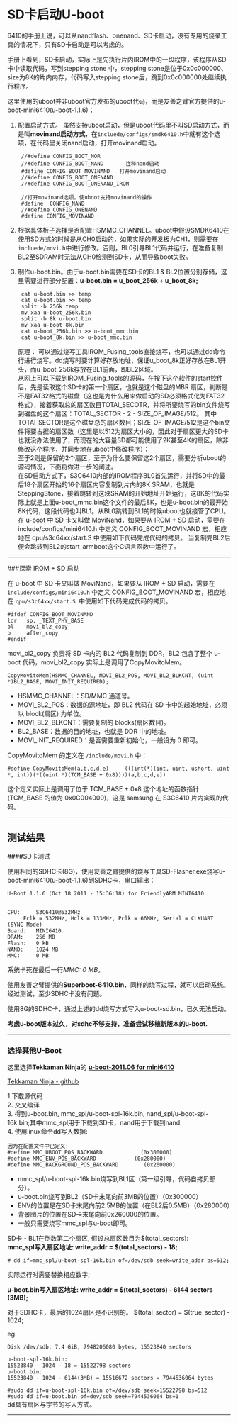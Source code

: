SD卡启动U-boot
=====

6410的手册上说，可以从nandflash、onenand、SD卡启动，没有专用的烧录工具的情况下，只有SD卡启动是可以考虑的。

手册上看到，SD卡启动，实际上是先执行片内IROM中的一段程序，该程序从SD卡中读取代码，写到stepping stone 中，stepping stone是位于0x0c000000、size为8K的片内内存，代码写入stepping stone后，跳到0x0c000000处继续执行程序。

这里使用的uboot并非uboot官方发布的uboot代码，而是友善之臂官方提供的u-boot-mini6410(u-boot-1.1.6)；

1. 配置启动方式。
虽然支持uboot启动，但是uboot代码里不叫SD启动方式，而是叫**movinand启动方式**，在`incluede/configs/smdk6410.h`中就有这个选项，在代码里关闭nand启动，打开movinand启动。

		//#define CONFIG_BOOT_NOR
		//#define CONFIG_BOOT_NAND       注释nand启动
		#define CONFIG_BOOT_MOVINAND   打开movinand启动
		//#define CONFIG_BOOT_ONENAND
		//#define CONFIG_BOOT_ONENAND_IROM
		
		//打开movinand选项，使uboot支持movinand的操作
		#define  CONFIG_NAND
		//#define CONFIG_ONENAND
		#define CONFIG_MOVINAND
		
2. 根据具体板子选择是否配置HSMMC_CHANNEL。uboot中假设SMDK6410在使用SD方式的时候是从CH0启动的，如果实际的开发板为CH1，则需要在`incluede/movi.h`中进行修改。否则，BL0引导BL1代码并运行，在准备复制BL2至SDRAM时无法从CH0检测到SD卡，从而导致boot失败。
3. 制作u-boot.bin。由于u-boot.bin需要在SD卡的BL1 & BL2位置分别存储，这里需要进行部分配置：**u-boot.bin = u_boot_256k + u_boot_8k;**   
	
		cat u-boot.bin >> temp
		cat u-boot.bin >> temp
		split -b 256k temp
		mv xaa u-boot_256k.bin
		split -b 8k u-boot.bin
		mv xaa u-boot_8k.bin
		cat u-boot_256k.bin >> u-boot_mmc.bin
		cat u-boot_8k.bin >> u-boot_mmc.bin
		
	原理：	
	可以通过烧写工具IROM_Fusing_tools直接烧写，也可以通过dd命令行进行烧写。dd烧写时要计算好存放地址，保证u_boot_8k正好存放在BL1开头，而u_boot_256k存放在BL1前面，即BL2区域。      
	从网上可以下载到IROM_Fusing_tools的源码，在按下这个软件的start控件后，先是读取这个SD卡的第一个扇区，也就是这个磁盘的MBR 扇区，判断是不是FAT32格式的磁盘（这也是为什么用来做启动的SD必须格式化为FAT32格式），接着获取总的扇区数目TOTAl_SECOTR，并将所要烧写的bin文件烧写到磁盘的这个扇区：TOTAL_SECTOR - 2 - SIZE_OF_IMAGE/512。 
	其中TOTAl_SECTOR是这个磁盘总的扇区数目；SIZE_OF_IMAGE/512是这个bin文件将要占据的扇区数（这里是以512为扇区大小的，因此对于扇区更大的SD卡也就没办法使用了，而现在的大容量SD都可能使用了2K甚至4K的扇区，除非修改这个程序，并同步地在uboot中修改程序）；     
	至于2则是保留的2个扇区，至于为什么要保留这2个扇区，需要分析uboot的源码情况，下面将做进一步的阐述。    
	在SD启动方式下，S3C6410内部的IROM程序BL0首先运行，并将SD中的最后18个扇区开始的16个扇区内容复制到片内的8K SRAM，也就是SteppingStone，接着跳转到这块SRAM的开始地址开始运行，这8K的代码实际上就是上面u-boot_mmc.bin这个文件的最后8K，也是u-boot.bin的最开始8K代码，这段代码也叫BL1。从BL0跳转到BL1的时候uboot也就接管了CPU。    
	在 u-boot 中 SD 卡又叫做 MoviNand，如果要从 IROM + SD 启动，需要在 include/configs/mini6410.h 中定义 CONFIG_BOOT_MOVINAND 宏，相应地在 cpu/s3c64xx/start.S 中使用如下代码完成代码的拷贝。
	当复制完BL2后便会跳转到BL2的start_armboot这个C语言函数中运行了。
	
----

###探索 IROM + SD 启动

在 u-boot 中 SD 卡又叫做 MoviNand，如果要从 IROM + SD 启动，需要在`include/configs/mini6410.h` 中定义 CONFIG_BOOT_MOVINAND 宏，相应地在 `cpu/s3c64xx/start.S `中使用如下代码完成代码的拷贝。

	#ifdef CONFIG_BOOT_MOVINAND
	ldr   sp, _TEXT_PHY_BASE
	bl    movi_bl2_copy
	b     after_copy
	#endif
	
movi_bl2_copy 负责将 SD 卡内的 BL2 代码复制到 DDR，BL2 包含了整个 u-boot 代码，movi_bl2_copy 实际上是调用了CopyMovitoMem。

	CopyMovitoMem(HSMMC_CHANNEL, MOVI_BL2_POS, MOVI_BL2_BLKCNT, (uint *)BL2_BASE, MOVI_INIT_REQUIRED);

* HSMMC_CHANNEL：SD/MMC 通道号。
* MOVI_BL2_POS：数据的源地址，即 BL2 代码在 SD 卡中的起始地址，必须以 block(扇区) 为单位。
* MOVI_BL2_BLKCNT：需要复制的 blocks(扇区数目)。
* BL2_BASE：数据的目的地址，也就是 DDR 中的地址。
* MOVI_INIT_REQUIRED：是否需要重新初始化，一般设为 0 即可。

CopyMovitoMem 的定义在 `/include/movi.h` 中：

	#define CopyMovitoMem(a,b,c,d,e)     (((int(*)(int, uint, ushort, uint *, int))(*((uint *)(TCM_BASE + 0x8))))(a,b,c,d,e))

这个定义实际上是调用了位于 TCM_BASE + 0x8 这个地址的函数指针(TCM_BASE 的值为 0x0C004000)，这是 samsung 在 S3C6410 片内实现的代码。

----

## 测试结果

####SD卡测试

使用相同的SDHC卡(8G)，使用友善之臂提供的烧写工具SD-Flasher.exe烧写u-boot-mini6410(u-boot-1.1.6)到SDHC卡，串口输出：
	
	U-Boot 1.1.6 (Oct 18 2011 - 15:36:18) for FriendlyARM MINI6410


	CPU:     S3C6410@532MHz
         Fclk = 532MHz, Hclk = 133MHz, Pclk = 66MHz, Serial = CLKUART (SYNC Mode)
	Board:   MINI6410
	DRAM:    256 MB
	Flash:   0 kB
	NAND:    1024 MB
	MMC:     0 MB

系统卡死在最后一行*MMC:     0 MB*。

使用友善之臂提供的**Superboot-6410.bin**，同样的烧写过程，就可以启动系统。
经过测试，至少SDHC卡没有问题。

使用8G的SDHC卡，通过上述的dd烧写方式写入u-boot-sd.bin，已久无法启动。

**考虑u-boot版本过久，对sdhc不够支持，准备尝试移植新版本的u-boot.**

----

### 选择其他U-Boot

这里选择**Tekkaman Ninja**的 [**u-boot-2011.06 for mini6410**](http://blog.chinaunix.net/uid-20543672-id-2748321.html)

[Tekkaman Ninja - github](https://github.com/tekkamanninja/u-boot-2011.06-for-MINI6410)

1.下载源代码  
2. 交叉编译  
3. 得到u-boot.bin, mmc_spl/u-boot-spl-16k.bin, nand_spl/u-boot-spl-16k.bin;其中mmc_spl用于下载到SD卡，nand用于下载到nand.  
4. 使用linux命令dd写入数据: 

	因为在配置文件中已定义:
	#define MMC_UBOOT_POS_BACKWARD            (0x300000)
	#define MMC_ENV_POS_BACKWARD            (0x280000)
	#define MMC_BACKGROUND_POS_BACKWARD        (0x260000)

* mmc_spl/u-boot-spl-16k.bin烧写到BL1区（第一级引导，代码自拷贝部分）。
* u-boot.bin烧写到BL2（SD卡末尾向前3MB的位置）（0x300000）
* ENV的位置是在SD卡末尾向前2.5MB的位置（在BL2后0.5MB）（0x280000）
* 背景图片的位置在SD卡末尾向前0x260000的位置。
* 一般只需要烧写mmc_spl与u-boot即可。

SD卡 - BL1在倒数第二个扇区, 假设总扇区数目为$(total_sectors):  
**mmc_spl写入扇区地址: write_addr = $(total_sectors) - 18;** 

	# dd if=mmc_spl/u-boot-spl-16k.bin of=/dev/sdb seek=write_addr bs=512;
实际运行时需要替换相应数字;

**u-boot.bin写入扇区地址: write_addr = $(total_sectors) - 6144 sectors (3MB);**

对于SDHC卡，最后的1024扇区是不识别的。
$(total_sector) = $(true_sector) - 1024;

eg. 

	Disk /dev/sdb: 7.4 GiB, 7948206080 bytes, 15523840 sectors

	u-boot-spl-16k.bin:
	15523840 - 1024 - 18 = 15522798 sectors
	u-boot.bin:
	15523840 - 1024 - 6144(3MB) = 15516672 sectors = 7944536064 bytes

`#sudo dd if=u-boot-spl-16k.bin of=/dev/sdb seek=15522798 bs=512`   
`#sudo dd if=u-boot.bin of=dev/sdb seek=7944536064 bs=1`   
dd具有扇区与字节的写入方式。

----


		